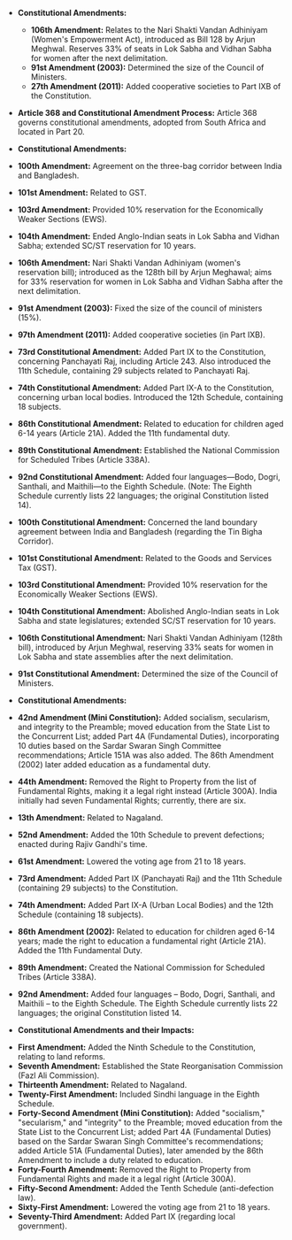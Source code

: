 * **Constitutional Amendments:**

  * **106th Amendment:**  Relates to the Nari Shakti Vandan Adhiniyam (Women's Empowerment Act), introduced as Bill 128 by Arjun Meghwal.  Reserves 33% of seats in Lok Sabha and Vidhan Sabha for women after the next delimitation.
  * **91st Amendment (2003):** Determined the size of the Council of Ministers.
  * **27th Amendment (2011):** Added cooperative societies to Part IXB of the Constitution.

* **Article 368 and Constitutional Amendment Process:** Article 368 governs constitutional amendments, adopted from South Africa and located in Part 20.
 - **Constitutional Amendments:**

  * **100th Amendment:**  Agreement on the three-bag corridor between India and Bangladesh.
  * **101st Amendment:** Related to GST.
  * **103rd Amendment:** Provided 10% reservation for the Economically Weaker Sections (EWS).
  * **104th Amendment:** Ended Anglo-Indian seats in Lok Sabha and Vidhan Sabha; extended SC/ST reservation for 10 years.
  * **106th Amendment:**  Nari Shakti Vandan Adhiniyam (women's reservation bill); introduced as the 128th bill by Arjun Meghawal; aims for 33% reservation for women in Lok Sabha and Vidhan Sabha after the next delimitation.
  * **91st Amendment (2003):**  Fixed the size of the council of ministers (15%).
  * **97th Amendment (2011):** Added cooperative societies (in Part IXB).

 * **73rd Constitutional Amendment:** Added Part IX to the Constitution, concerning Panchayati Raj, including Article 243.  Also introduced the 11th Schedule, containing 29 subjects related to Panchayati Raj.

* **74th Constitutional Amendment:** Added Part IX-A to the Constitution, concerning urban local bodies. Introduced the 12th Schedule, containing 18 subjects.

* **86th Constitutional Amendment:**  Related to education for children aged 6-14 years (Article 21A).  Added the 11th fundamental duty.

* **89th Constitutional Amendment:** Established the National Commission for Scheduled Tribes (Article 338A).

* **92nd Constitutional Amendment:** Added four languages—Bodo, Dogri, Santhali, and Maithili—to the Eighth Schedule.  (Note: The Eighth Schedule currently lists 22 languages; the original Constitution listed 14).

* **100th Constitutional Amendment:**  Concerned the land boundary agreement between India and Bangladesh (regarding the Tin Bigha Corridor).

* **101st Constitutional Amendment:**  Related to the Goods and Services Tax (GST).

* **103rd Constitutional Amendment:** Provided 10% reservation for the Economically Weaker Sections (EWS).

* **104th Constitutional Amendment:** Abolished Anglo-Indian seats in Lok Sabha and state legislatures; extended SC/ST reservation for 10 years.

* **106th Constitutional Amendment:**  Nari Shakti Vandan Adhiniyam (128th bill), introduced by Arjun Meghwal, reserving 33% seats for women in Lok Sabha and state assemblies after the next delimitation.

* **91st Constitutional Amendment:** Determined the size of the Council of Ministers.
 * **Constitutional Amendments:**

  * **42nd Amendment (Mini Constitution):** Added socialism, secularism, and integrity to the Preamble; moved education from the State List to the Concurrent List; added Part 4A (Fundamental Duties), incorporating 10 duties based on the Sardar Swaran Singh Committee recommendations; Article 151A was also added.  The 86th Amendment (2002) later added education as a fundamental duty.
  * **44th Amendment:** Removed the Right to Property from the list of Fundamental Rights, making it a legal right instead (Article 300A).  India initially had seven Fundamental Rights; currently, there are six.
  * **13th Amendment:** Related to Nagaland.
  * **52nd Amendment:** Added the 10th Schedule to prevent defections; enacted during Rajiv Gandhi's time.
  * **61st Amendment:** Lowered the voting age from 21 to 18 years.
  * **73rd Amendment:** Added Part IX (Panchayati Raj) and the 11th Schedule (containing 29 subjects) to the Constitution.
  * **74th Amendment:** Added Part IX-A (Urban Local Bodies) and the 12th Schedule (containing 18 subjects).
  * **86th Amendment (2002):**  Related to education for children aged 6-14 years; made the right to education a fundamental right (Article 21A).  Added the 11th Fundamental Duty.
  * **89th Amendment:** Created the National Commission for Scheduled Tribes (Article 338A).
  * **92nd Amendment:** Added four languages – Bodo, Dogri, Santhali, and Maithili – to the Eighth Schedule.  The Eighth Schedule currently lists 22 languages; the original Constitution listed 14.

 - **Constitutional Amendments and their Impacts:**

  * **First Amendment:** Added the Ninth Schedule to the Constitution, relating to land reforms.
  * **Seventh Amendment:** Established the State Reorganisation Commission (Fazl Ali Commission).
  * **Thirteenth Amendment:**  Related to Nagaland.
  * **Twenty-First Amendment:** Included Sindhi language in the Eighth Schedule.
  * **Forty-Second Amendment (Mini Constitution):** Added "socialism," "secularism," and "integrity" to the Preamble; moved education from the State List to the Concurrent List; added Part 4A (Fundamental Duties) based on the Sardar Swaran Singh Committee's recommendations; added Article 51A (Fundamental Duties), later amended by the 86th Amendment to include a duty related to education.
  * **Forty-Fourth Amendment:** Removed the Right to Property from Fundamental Rights and made it a legal right (Article 300A).
  * **Fifty-Second Amendment:** Added the Tenth Schedule (anti-defection law).
  * **Sixty-First Amendment:** Lowered the voting age from 21 to 18 years.
  * **Seventy-Third Amendment:** Added Part IX (regarding local government).
